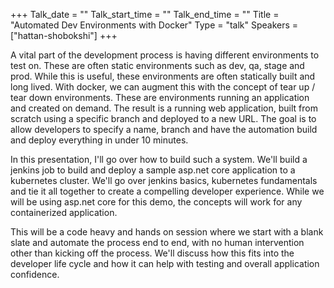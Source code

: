 +++
Talk_date = ""
Talk_start_time = ""
Talk_end_time = ""
Title = "Automated Dev Environments with Docker"
Type = "talk"
Speakers = ["hattan-shobokshi"]
+++

A vital part of the development process is having different environments to test on. These are often static environments such as dev, qa, stage and prod. While this is useful, these environments are often statically built and long lived. With docker, we can augment this with the concept of tear up / tear down environments. These are environments running an application and created on demand. The result is a running web application, built from scratch using a specific branch and deployed to a new URL. The goal is to allow developers to specify a name, branch and have the automation build and deploy everything in under 10 minutes.

In this presentation, I'll go over how to build such a system. We'll build a jenkins job to build and deploy a sample asp.net core application to a kubernetes cluster. We'll go over jenkins basics, kubernetes fundamentals and tie it all together to create a compelling developer experience. While we will be using asp.net core for this demo, the concepts will work for any containerized application.

This will be a code heavy and hands on session where we start with a blank slate and automate the process end to end, with no human intervention other than kicking off the process. We'll discuss how this fits into the developer life cycle and how it can help with testing and overall application confidence.
